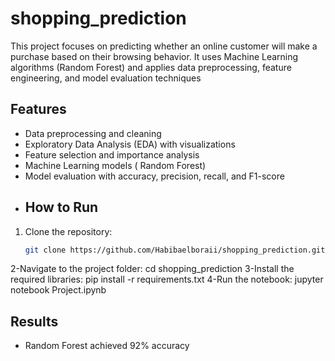 # shopping_prediction
This project focuses on predicting whether an online customer will make a purchase based on their browsing behavior. It uses Machine Learning algorithms (Random Forest) and applies data preprocessing, feature engineering, and model evaluation techniques
## Features
- Data preprocessing and cleaning
- Exploratory Data Analysis (EDA) with visualizations
- Feature selection and importance analysis
- Machine Learning models ( Random Forest)
- Model evaluation with accuracy, precision, recall, and F1-score
- ## How to Run
1. Clone the repository:
   ```bash
   git clone https://github.com/Habibaelboraii/shopping_prediction.git
2-Navigate to the project folder:
cd shopping_prediction
3-Install the required libraries:
pip install -r requirements.txt
4-Run the notebook:
jupyter notebook Project.ipynb
## Results
- Random Forest achieved 92% accuracy
